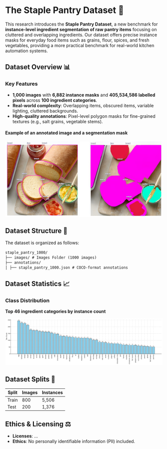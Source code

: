 # The Staple Pantry Dataset 🥫

This research introduces the **Staple Pantry Dataset**, a new benchmark for **instance-level ingredient segmentation of raw pantry items** focusing on cluttered and overlapping ingredients. Our dataset offers precise instance masks for everyday food items such as grains, flour, spices, and fresh vegetables, providing a more practical benchmark for real-world kitchen automation systems.

## Dataset Overview 📊
### Key Features
- **1,000 images** with **6,882 instance masks** and **405,534,586 labelled pixels** across **100 ingredient categories**.
- **Real-world complexity**: Overlapping items, obscured items, variable lighting, cluttered backgrounds.
- **High-quality annotations**: Pixel-level polygon masks for fine-grained textures (e.g., salt grains, vegetable stems).

#### Example of an annotated image and a segmentation mask
![Teaser Image](assets/masks.jpg)

## Dataset Structure 📂
The dataset is organized as follows:
```plaintext
staple_pantry_1000/
├── images/ # Images Folder (1000 images)
├── annotations/
│ ├── staple_pantry_1000.json # COCO-format annotations
```
## Dataset Statistics 📈
### Class Distribution
**Top 46 ingredient categories by instance count**

![Class Distribution](assets/class_distribution.png)  

## Dataset Splits 🧩
| Split | Images | Instances |  
|-------|--------|-----------|  
| Train | 800    | 5,506     |  
| Test  | 200    | 1,376     | 

## Ethics & Licensing ⚖️ 
- **Licenses**: ... 
- **Ethics**: No personally identifiable information (PII) included.
